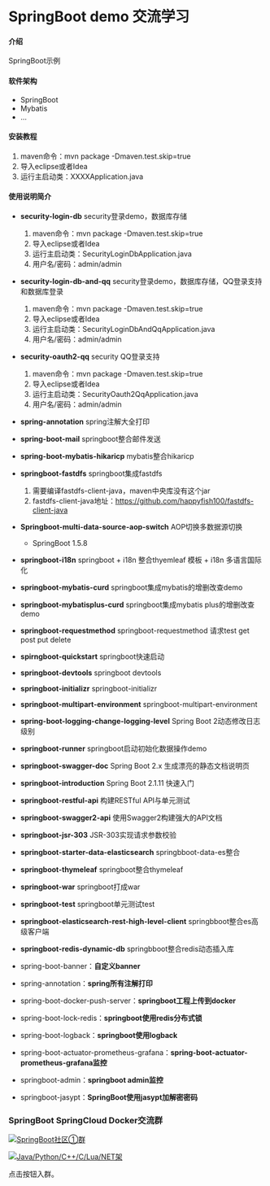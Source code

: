 # SpringBoot demo 交流学习

#### 介绍
SpringBoot示例

#### 软件架构
- SpringBoot
- Mybatis
- ...

#### 安装教程

1. maven命令：mvn package -Dmaven.test.skip=true
2. 导入eclipse或者Idea
3. 运行主启动类：XXXXApplication.java

#### 使用说明简介

- **security-login-db**  security登录demo，数据库存储
  1. maven命令：mvn package -Dmaven.test.skip=true
  2. 导入eclipse或者Idea
  3. 运行主启动类：SecurityLoginDbApplication.java
  4. 用户名/密码：admin/admin
- **security-login-db-and-qq**  security登录demo，数据库存储，QQ登录支持和数据库登录
  1. maven命令：mvn package -Dmaven.test.skip=true
  2. 导入eclipse或者Idea
  3. 运行主启动类：SecurityLoginDbAndQqApplication.java
  4. 用户名/密码：admin/admin
- **security-oauth2-qq**  security QQ登录支持
  1. maven命令：mvn package -Dmaven.test.skip=true
  2. 导入eclipse或者Idea
  3. 运行主启动类：SecurityOauth2QqApplication.java
  4. 用户名/密码：admin/admin
- **spring-annotation** spring注解大全打印
- **spring-boot-mail**  springboot整合邮件发送
- **spring-boot-mybatis-hikaricp**  mybatis整合hikaricp
- **springboot-fastdfs**  springboot集成fastdfs
  1. 需要编译fastdfs-client-java，maven中央库没有这个jar
  2. fastdfs-client-java地址：https://github.com/happyfish100/fastdfs-client-java
- **Springboot-multi-data-source-aop-switch**    AOP切换多数据源切换  
  - SpringBoot  1.5.8
- **springboot-i18n**                            springboot + i18n 整合thyemleaf 模板 + i18n 多语言国际化
- **springboot-mybatis-curd**                    springboot集成mybatis的增删改查demo
- **springboot-mybatisplus-curd**                springboot集成mybatis plus的增删改查demo
- **springboot-requestmethod**                   springboot-requestmethod 请求test get post put delete
- **spirngboot-quickstart**                      springboot快速启动
- **springboot-devtools**                        springboot devtools
- **springboot-initializr**                      springboot-initializr
- **springboot-multipart-environment**           springboot-multipart-environment
- **spring-boot-logging-change-logging-level**     Spring Boot 2动态修改日志级别
- **springboot-runner**      springboot启动初始化数据操作demo
- **springboot-swagger-doc**     Spring Boot 2.x 生成漂亮的静态文档说明页
- **springboot-introduction**     Spring Boot 2.1.11 快速入门
- **springboot-restful-api**  构建RESTful API与单元测试
- **springboot-swagger2-api**   使用Swagger2构建强大的API文档
- **springboot-jsr-303**   JSR-303实现请求参数校验
- **springboot-starter-data-elasticsearch**   springbboot-data-es整合
- **springboot-thymeleaf**   springboot整合thymeleaf
- **springboot-war**    springboot打成war
- **springboot-test**   springboot单元测试test
- **springboot-elasticsearch-rest-high-level-client**   springbboot整合es高级客户端
- **springboot-redis-dynamic-db**   springbboot整合redis动态插入库

- spring-boot-banner：**自定义banner**
- spring-annotation：**spring所有注解打印**
- spring-boot-docker-push-server：**springboot工程上传到docker**
- spring-boot-lock-redis：**springboot使用redis分布式锁**
- spring-boot-logback：**springboot使用logback**
- spring-boot-actuator-prometheus-grafana：**spring-boot-actuator-prometheus-grafana监控**
- springboot-admin：**springboot admin监控**
- springboot-jasypt：**SpringBoot使用jasypt加解密密码**

### SpringBoot SpringCloud Docker交流群

<a target="_blank" href="https://qm.qq.com/cgi-bin/qm/qr?k=NGdnk09F4UpqMuFh6Wzy9YjCMLhxX1W4&jump_from=webapi"><img border="0" src="//pub.idqqimg.com/wpa/images/group.png" alt="SpringBoot社区①群" title="SpringBoot社区①群"></a>

<a target="_blank" href="https://qm.qq.com/cgi-bin/qm/qr?k=VhMK-kaOW86unX78X9xeJlZ4NxM_kDSQ&jump_from=webapi"><img border="0" src="//pub.idqqimg.com/wpa/images/group.png" alt="Java/Python/C++/C/Lua/NET架" title="Java/Python/C++/C/Lua/NET架"></a>



点击按钮入群。
